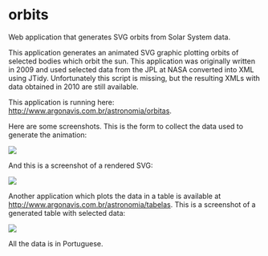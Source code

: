 orbits
======

Web application that generates SVG orbits from Solar System data.

This application generates an animated SVG graphic plotting orbits of selected bodies which orbit the sun. This application was originally written in 2009 and used selected data from the JPL at NASA converted into XML using JTidy. Unfortunately this script is missing, but the resulting XMLs with data obtained in 2010 are still available.

This application is running here: <http://www.argonavis.com.br/astronomia/orbitas>. 

Here are some screenshots. This is the form to collect the data used to generate the animation:

![](/https://raw2.github.com/helderdarocha/orbits/master/orbits_form.png)

And this is a screenshot of a rendered SVG:

![](/https://raw2.github.com/helderdarocha/orbits/master/orbits_svg.png)

Another application which plots the data in a table is available at <http://www.argonavis.com.br/astronomia/tabelas>. This is a screenshot of a generated table with selected data:

![](/https://raw2.github.com/helderdarocha/orbits/master/orbits_table.png)

All the data is in Portuguese.
